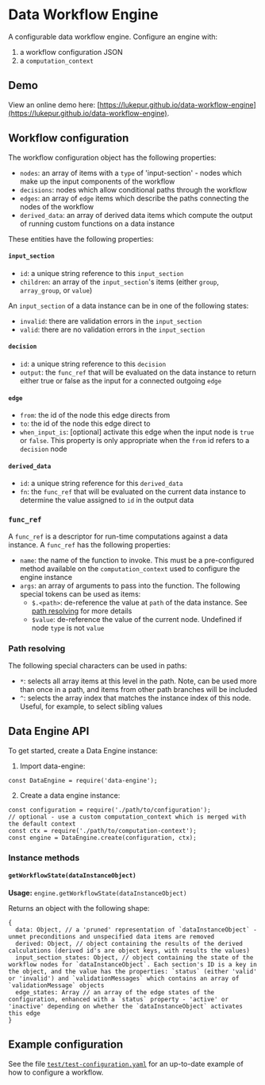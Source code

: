 # Data Workflow Engine

A configurable data workflow engine. Configure an engine with:

  1. a workflow configuration JSON
  2. a `computation_context`

## Demo

View an online demo here: [https://lukepur.github.io/data-workflow-engine](https://lukepur.github.io/data-workflow-engine).

## Workflow configuration

The workflow configuration object has the following properties:
  - `nodes`: an array of items with a `type` of 'input-section' - nodes which make up the input components of the workflow
  - `decisions`: nodes which allow conditional paths through the workflow
  - `edges`: an array of `edge` items which describe the paths connecting the nodes of the workflow
  - `derived_data`: an array of derived data items which compute the output of running custom functions on a data instance

These entities have the following properties:

#### `input_section`

  - `id`: a unique string reference to this `input_section`
  - `children`: an array of the `input_section`'s items (either `group`, `array_group`, or `value`)

An `input_section` of a data instance can be in one of the following states:

  - `invalid`: there are validation errors in the `input_section`
  - `valid`: there are no validation errors in the `input_section`

#### `decision`

  - `id`: a unique string reference to this `decision`
  - `output`: the `func_ref` that will be evaluated on the data instance to return either true or false as the input for a connected outgoing `edge`

#### `edge`

  - `from`: the id of the node this edge directs from
  - `to`: the id of the node this edge direct to
  - `when_input_is`: [optional] activate this edge when the input node is `true` or `false`. This property is only appropriate when the `from` id refers to a `decision` node

#### `derived_data`

  - `id`: a unique string reference for this `derived_data`
  - `fn`: the `func_ref` that will be evaluated on the current data instance to determine the value assigned to `id` in the output data

### `func_ref`

A `func_ref` is a descriptor for run-time computations against a data instance. A `func_ref` has the following properties:

  - `name`: the name of the function to invoke. This must be a pre-configured method available on the `computation_context` used to configure the engine instance
  - `args`: an array of arguments to pass into the function. The following special tokens can be used as items:
    - `$.<path>`: de-reference the value at `path` of the data instance. See [path resolving](#/path_resolving) for more details
    - `$value`: de-reference the value of the current node. Undefined if node `type` is not `value`

### Path resolving <a href="/#path_resolving"></a>

The following special characters can be used in paths:

- `*`: selects all array items at this level in the path. Note, can be used more than once in a path, and items from other path branches will be included
- `^`: selects the array index that matches the instance index of this node. Useful, for example, to select sibling values

## Data Engine API

To get started, create a Data Engine instance:

1. Import data-engine:
```
const DataEngine = require('data-engine');
```
2. Create a data engine instance:
```
const configuration = require('./path/to/configuration');
// optional - use a custom computation_context which is merged with the default context
const ctx = require('./path/to/computation-context');
const engine = DataEngine.create(configuration, ctx);
```

### Instance methods

#### `getWorkflowState(dataInstanceObject)`

**Usage:** `engine.getWorkflowState(dataInstanceObject)`

Returns an object with the following shape:

```
{
  data: Object, // a 'pruned' representation of `dataInstanceObject` - unmet preconditions and unspecified data items are removed
  derived: Object, // object containing the results of the derived calculations (derived id's are object keys, with results the values)
  input_section_states: Object, // object containing the state of the workflow nodes for `dataInstanceObject`. Each section's ID is a key in the object, and the value has the properties: `status` (either 'valid' or 'invalid') and `validationMessages` which contains an array of `validationMessage` objects
  edge_states: Array // an array of the edge states of the configuration, enhanced with a `status` property - 'active' or 'inactive' depending on whether the `dataInstanceObject` activates this edge
}
```

## Example configuration

See the file [`test/test-configuration.yaml`](test/test-configuration.yaml) for an up-to-date example of how to configure a workflow.
